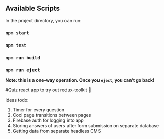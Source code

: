 ## Available Scripts

In the project directory, you can run:

### `npm start`

### `npm test`

### `npm run build`

### `npm run eject`
**Note: this is a one-way operation. Once you `eject`, you can’t go back!**

#Quiz react app to try out redux-toolkit 🚀

Ideas todo:
1. Timer for every question
2. Cool page transitions between pages
3. Firebase auth for logging into app
4. Storing answers of users after form submission on separate database
5. Getting data from separate headless CMS